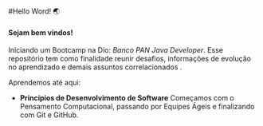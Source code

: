 #Hello Word!  :earth_asia:

#### Sejam bem vindos!

Iniciando um Bootcamp na Dio: *Banco PAN Java Developer*.
Esse repositório tem como finalidade reunir desafios, informações de evolução no aprendizado e demais assuntos correlacionados .

Aprendemos até aqui:
- **Princípios de Desenvolvimento de Software**
Começamos com o Pensamento Computacional, passando por Equipes Ágeis e finalizando com Git e GitHub.